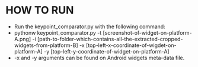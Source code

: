 # HOW TO RUN

* Run the keypoint_comparator.py with the following command: 
* pythonw keypoint_comparator.py -t [screenshot-of-widget-on-platform-A.png] -i [path-to-folder-which-contains-all-the-extracted-cropped-widgets-from-platform-B] -x [top-left-x-coordinate-of-wigdet-on-platform-A] -y [top-left-y-coordinate-of-widget-on-platform-A]
* -x and -y arguments can be found on Android widgets meta-data file.

